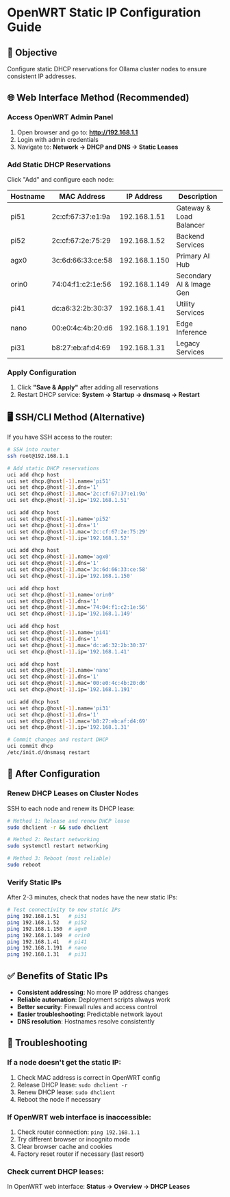 # OpenWRT Static IP Configuration Guide

## 🎯 Objective
Configure static DHCP reservations for Ollama cluster nodes to ensure consistent IP addresses.

## 🌐 Web Interface Method (Recommended)

### Access OpenWRT Admin Panel
1. Open browser and go to: **http://192.168.1.1**
2. Login with admin credentials
3. Navigate to: **Network → DHCP and DNS → Static Leases**

### Add Static DHCP Reservations

Click "Add" and configure each node:

| Hostname | MAC Address | IP Address | Description |
|----------|-------------|------------|-------------|
| pi51 | 2c:cf:67:37:e1:9a | 192.168.1.51 | Gateway & Load Balancer |
| pi52 | 2c:cf:67:2e:75:29 | 192.168.1.52 | Backend Services |
| agx0 | 3c:6d:66:33:ce:58 | 192.168.1.150 | Primary AI Hub |
| orin0 | 74:04:f1:c2:1e:56 | 192.168.1.149 | Secondary AI & Image Gen |
| pi41 | dc:a6:32:2b:30:37 | 192.168.1.41 | Utility Services |
| nano | 00:e0:4c:4b:20:d6 | 192.168.1.191 | Edge Inference |
| pi31 | b8:27:eb:af:d4:69 | 192.168.1.31 | Legacy Services |

### Apply Configuration
1. Click **"Save & Apply"** after adding all reservations
2. Restart DHCP service: **System → Startup → dnsmasq → Restart**

## 🖥️ SSH/CLI Method (Alternative)

If you have SSH access to the router:

```bash
# SSH into router
ssh root@192.168.1.1

# Add static DHCP reservations
uci add dhcp host
uci set dhcp.@host[-1].name='pi51'
uci set dhcp.@host[-1].dns='1'
uci set dhcp.@host[-1].mac='2c:cf:67:37:e1:9a'
uci set dhcp.@host[-1].ip='192.168.1.51'

uci add dhcp host
uci set dhcp.@host[-1].name='pi52'
uci set dhcp.@host[-1].dns='1'
uci set dhcp.@host[-1].mac='2c:cf:67:2e:75:29'
uci set dhcp.@host[-1].ip='192.168.1.52'

uci add dhcp host
uci set dhcp.@host[-1].name='agx0'
uci set dhcp.@host[-1].dns='1'
uci set dhcp.@host[-1].mac='3c:6d:66:33:ce:58'
uci set dhcp.@host[-1].ip='192.168.1.150'

uci add dhcp host
uci set dhcp.@host[-1].name='orin0'
uci set dhcp.@host[-1].dns='1'
uci set dhcp.@host[-1].mac='74:04:f1:c2:1e:56'
uci set dhcp.@host[-1].ip='192.168.1.149'

uci add dhcp host
uci set dhcp.@host[-1].name='pi41'
uci set dhcp.@host[-1].dns='1'
uci set dhcp.@host[-1].mac='dc:a6:32:2b:30:37'
uci set dhcp.@host[-1].ip='192.168.1.41'

uci add dhcp host
uci set dhcp.@host[-1].name='nano'
uci set dhcp.@host[-1].dns='1'
uci set dhcp.@host[-1].mac='00:e0:4c:4b:20:d6'
uci set dhcp.@host[-1].ip='192.168.1.191'

uci add dhcp host
uci set dhcp.@host[-1].name='pi31'
uci set dhcp.@host[-1].dns='1'
uci set dhcp.@host[-1].mac='b8:27:eb:af:d4:69'
uci set dhcp.@host[-1].ip='192.168.1.31'

# Commit changes and restart DHCP
uci commit dhcp
/etc/init.d/dnsmasq restart
```

## 🔄 After Configuration

### Renew DHCP Leases on Cluster Nodes

SSH to each node and renew its DHCP lease:

```bash
# Method 1: Release and renew DHCP lease
sudo dhclient -r && sudo dhclient

# Method 2: Restart networking
sudo systemctl restart networking

# Method 3: Reboot (most reliable)
sudo reboot
```

### Verify Static IPs

After 2-3 minutes, check that nodes have the new static IPs:

```bash
# Test connectivity to new static IPs
ping 192.168.1.51   # pi51
ping 192.168.1.52   # pi52  
ping 192.168.1.150  # agx0
ping 192.168.1.149  # orin0
ping 192.168.1.41   # pi41
ping 192.168.1.191  # nano
ping 192.168.1.31   # pi31
```

## ✅ Benefits of Static IPs

- **Consistent addressing**: No more IP address changes
- **Reliable automation**: Deployment scripts always work
- **Better security**: Firewall rules and access control
- **Easier troubleshooting**: Predictable network layout
- **DNS resolution**: Hostnames resolve consistently

## 🔧 Troubleshooting

### If a node doesn't get the static IP:
1. Check MAC address is correct in OpenWRT config
2. Release DHCP lease: `sudo dhclient -r`
3. Renew DHCP lease: `sudo dhclient`
4. Reboot the node if necessary

### If OpenWRT web interface is inaccessible:
1. Check router connection: `ping 192.168.1.1`
2. Try different browser or incognito mode
3. Clear browser cache and cookies
4. Factory reset router if necessary (last resort)

### Check current DHCP leases:
In OpenWRT web interface: **Status → Overview → DHCP Leases**
